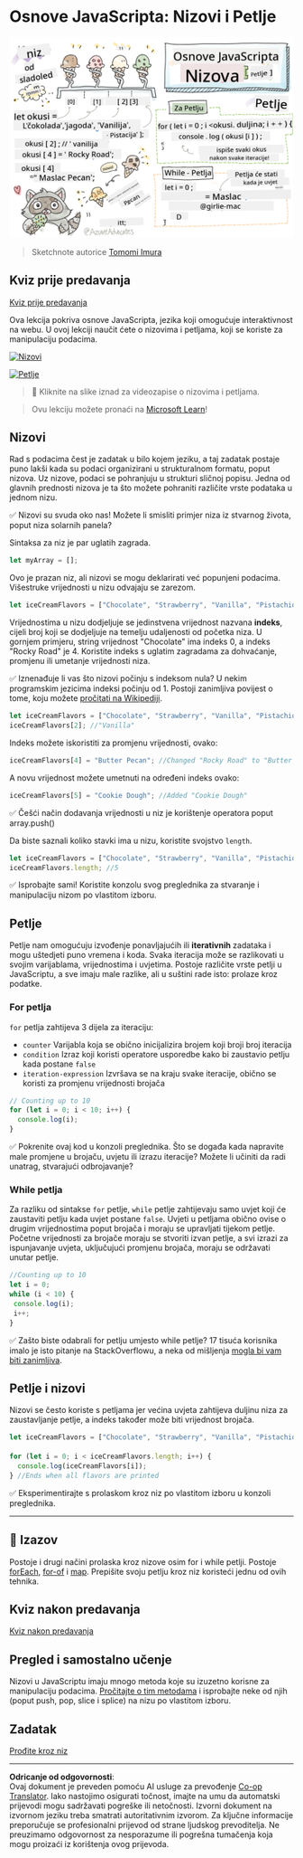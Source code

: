<!--
CO_OP_TRANSLATOR_METADATA:
{
  "original_hash": "9029f96b0e034839c1799f4595e4bb66",
  "translation_date": "2025-08-29T12:36:40+00:00",
  "source_file": "2-js-basics/4-arrays-loops/README.md",
  "language_code": "hr"
}
-->
# Osnove JavaScripta: Nizovi i Petlje

![Osnove JavaScripta - Nizovi](../../../../translated_images/webdev101-js-arrays.439d7528b8a294558d0e4302e448d193f8ad7495cc407539cc81f1afe904b470.hr.png)
> Sketchnote autorice [Tomomi Imura](https://twitter.com/girlie_mac)

## Kviz prije predavanja
[Kviz prije predavanja](https://ff-quizzes.netlify.app/web/quiz/13)

Ova lekcija pokriva osnove JavaScripta, jezika koji omogućuje interaktivnost na webu. U ovoj lekciji naučit ćete o nizovima i petljama, koji se koriste za manipulaciju podacima.

[![Nizovi](https://img.youtube.com/vi/1U4qTyq02Xw/0.jpg)](https://youtube.com/watch?v=1U4qTyq02Xw "Nizovi")

[![Petlje](https://img.youtube.com/vi/Eeh7pxtTZ3k/0.jpg)](https://www.youtube.com/watch?v=Eeh7pxtTZ3k "Petlje")

> 🎥 Kliknite na slike iznad za videozapise o nizovima i petljama.

> Ovu lekciju možete pronaći na [Microsoft Learn](https://docs.microsoft.com/learn/modules/web-development-101-arrays/?WT.mc_id=academic-77807-sagibbon)!

## Nizovi

Rad s podacima čest je zadatak u bilo kojem jeziku, a taj zadatak postaje puno lakši kada su podaci organizirani u strukturalnom formatu, poput nizova. Uz nizove, podaci se pohranjuju u strukturi sličnoj popisu. Jedna od glavnih prednosti nizova je ta što možete pohraniti različite vrste podataka u jednom nizu.

✅ Nizovi su svuda oko nas! Možete li smisliti primjer niza iz stvarnog života, poput niza solarnih panela?

Sintaksa za niz je par uglatih zagrada.

```javascript
let myArray = [];
```

Ovo je prazan niz, ali nizovi se mogu deklarirati već popunjeni podacima. Višestruke vrijednosti u nizu odvajaju se zarezom.

```javascript
let iceCreamFlavors = ["Chocolate", "Strawberry", "Vanilla", "Pistachio", "Rocky Road"];
```

Vrijednostima u nizu dodjeljuje se jedinstvena vrijednost nazvana **indeks**, cijeli broj koji se dodjeljuje na temelju udaljenosti od početka niza. U gornjem primjeru, string vrijednost "Chocolate" ima indeks 0, a indeks "Rocky Road" je 4. Koristite indeks s uglatim zagradama za dohvaćanje, promjenu ili umetanje vrijednosti niza.

✅ Iznenađuje li vas što nizovi počinju s indeksom nula? U nekim programskim jezicima indeksi počinju od 1. Postoji zanimljiva povijest o tome, koju možete [pročitati na Wikipediji](https://en.wikipedia.org/wiki/Zero-based_numbering).

```javascript
let iceCreamFlavors = ["Chocolate", "Strawberry", "Vanilla", "Pistachio", "Rocky Road"];
iceCreamFlavors[2]; //"Vanilla"
```

Indeks možete iskoristiti za promjenu vrijednosti, ovako:

```javascript
iceCreamFlavors[4] = "Butter Pecan"; //Changed "Rocky Road" to "Butter Pecan"
```

A novu vrijednost možete umetnuti na određeni indeks ovako:

```javascript
iceCreamFlavors[5] = "Cookie Dough"; //Added "Cookie Dough"
```

✅ Češći način dodavanja vrijednosti u niz je korištenje operatora poput array.push()

Da biste saznali koliko stavki ima u nizu, koristite svojstvo `length`.

```javascript
let iceCreamFlavors = ["Chocolate", "Strawberry", "Vanilla", "Pistachio", "Rocky Road"];
iceCreamFlavors.length; //5
```

✅ Isprobajte sami! Koristite konzolu svog preglednika za stvaranje i manipulaciju nizom po vlastitom izboru.

## Petlje

Petlje nam omogućuju izvođenje ponavljajućih ili **iterativnih** zadataka i mogu uštedjeti puno vremena i koda. Svaka iteracija može se razlikovati u svojim varijablama, vrijednostima i uvjetima. Postoje različite vrste petlji u JavaScriptu, a sve imaju male razlike, ali u suštini rade isto: prolaze kroz podatke.

### For petlja

`for` petlja zahtijeva 3 dijela za iteraciju:
- `counter` Varijabla koja se obično inicijalizira brojem koji broji broj iteracija
- `condition` Izraz koji koristi operatore usporedbe kako bi zaustavio petlju kada postane `false`
- `iteration-expression` Izvršava se na kraju svake iteracije, obično se koristi za promjenu vrijednosti brojača
  
```javascript
// Counting up to 10
for (let i = 0; i < 10; i++) {
  console.log(i);
}
```

✅ Pokrenite ovaj kod u konzoli preglednika. Što se događa kada napravite male promjene u brojaču, uvjetu ili izrazu iteracije? Možete li učiniti da radi unatrag, stvarajući odbrojavanje?

### While petlja

Za razliku od sintakse `for` petlje, `while` petlje zahtijevaju samo uvjet koji će zaustaviti petlju kada uvjet postane `false`. Uvjeti u petljama obično ovise o drugim vrijednostima poput brojača i moraju se upravljati tijekom petlje. Početne vrijednosti za brojače moraju se stvoriti izvan petlje, a svi izrazi za ispunjavanje uvjeta, uključujući promjenu brojača, moraju se održavati unutar petlje.

```javascript
//Counting up to 10
let i = 0;
while (i < 10) {
 console.log(i);
 i++;
}
```

✅ Zašto biste odabrali for petlju umjesto while petlje? 17 tisuća korisnika imalo je isto pitanje na StackOverflowu, a neka od mišljenja [mogla bi vam biti zanimljiva](https://stackoverflow.com/questions/39969145/while-loops-vs-for-loops-in-javascript).

## Petlje i nizovi

Nizovi se često koriste s petljama jer većina uvjeta zahtijeva duljinu niza za zaustavljanje petlje, a indeks također može biti vrijednost brojača.

```javascript
let iceCreamFlavors = ["Chocolate", "Strawberry", "Vanilla", "Pistachio", "Rocky Road"];

for (let i = 0; i < iceCreamFlavors.length; i++) {
  console.log(iceCreamFlavors[i]);
} //Ends when all flavors are printed
```

✅ Eksperimentirajte s prolaskom kroz niz po vlastitom izboru u konzoli preglednika. 

---

## 🚀 Izazov

Postoje i drugi načini prolaska kroz nizove osim for i while petlji. Postoje [forEach](https://developer.mozilla.org/docs/Web/JavaScript/Reference/Global_Objects/Array/forEach), [for-of](https://developer.mozilla.org/docs/Web/JavaScript/Reference/Statements/for...of) i [map](https://developer.mozilla.org/docs/Web/JavaScript/Reference/Global_Objects/Array/map). Prepišite svoju petlju kroz niz koristeći jednu od ovih tehnika.

## Kviz nakon predavanja
[Kviz nakon predavanja](https://ff-quizzes.netlify.app/web/quiz/14)

## Pregled i samostalno učenje

Nizovi u JavaScriptu imaju mnogo metoda koje su izuzetno korisne za manipulaciju podacima. [Pročitajte o tim metodama](https://developer.mozilla.org/docs/Web/JavaScript/Reference/Global_Objects/Array) i isprobajte neke od njih (poput push, pop, slice i splice) na nizu po vlastitom izboru.

## Zadatak

[Prođite kroz niz](assignment.md)

---

**Odricanje od odgovornosti**:  
Ovaj dokument je preveden pomoću AI usluge za prevođenje [Co-op Translator](https://github.com/Azure/co-op-translator). Iako nastojimo osigurati točnost, imajte na umu da automatski prijevodi mogu sadržavati pogreške ili netočnosti. Izvorni dokument na izvornom jeziku treba smatrati autoritativnim izvorom. Za ključne informacije preporučuje se profesionalni prijevod od strane ljudskog prevoditelja. Ne preuzimamo odgovornost za nesporazume ili pogrešna tumačenja koja mogu proizaći iz korištenja ovog prijevoda.